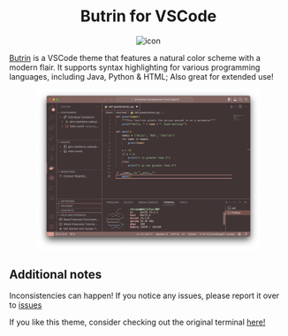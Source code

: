 <h1 align="center">Butrin for VSCode</h1>
<p align="center">
  <img alt="icon" width="20%" src="https://raw.githubusercontent.com/stormedx/butrin-theme/main/media/butrin_vscode.png">
</p>

[Butrin](https://marketplace.visualstudio.com/items?itemName=stormedx.butrin-theme) is a VSCode theme that features a natural color scheme with a modern flair. It supports syntax highlighting for various programming languages, including Java, Python & HTML; Also great for extended use!

<p align="center">
  <img alt="butrin-demo" width="80%" src="https://github.com/stormedx/butrin-vscode/blob/main/media/vscodetheme.png?raw=true">
</p>

## Additional notes
Inconsistencies can happen! If you notice any issues, please report it over to [issues](https://github.com/stormedx/butrin-theme/issues)

If you like this theme, consider checking out the original terminal [here!](https://github.com/stormedx/butrin/)
